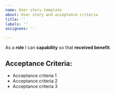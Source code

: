 ```yaml
---
name: User story template
about: User story and acceptance criteria
title: ''
labels: ''
assignees: ''

---
```


As a **role** I can **capability** so that **received benefit**.

## Acceptance Criteria:

- Acceptance criteria 1
- Acceptance criteria 2
- Acceptance criteria 3
